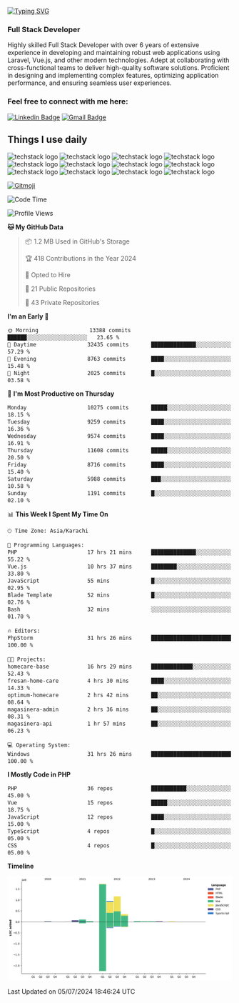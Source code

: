 [![Typing SVG](https://readme-typing-svg.demolab.com?font=Permanent+Marker&size=31&pause=1000&color=00A11F&center=true&random=false&width=435&lines=Hi+%F0%9F%91%8B%2C+I'm+Waheed+Sindhani)](https://git.io/typing-svg)
### Full Stack Developer
Highly skilled Full Stack Developer with over 6 years of extensive experience in developing and maintaining robust web applications using Laravel, Vue.js, and other modern technologies. Adept at collaborating with cross-functional teams to deliver high-quality software solutions. Proficient in designing and implementing complex features, optimizing application performance, and ensuring seamless user experiences. 

### Feel free to connect with me here:

[![Linkedin Badge](https://img.shields.io/badge/-waheedsindhani-blue?style=flat-square&logo=Linkedin&logoColor=white&link=https://www.linkedin.com/in/waheed-sindhani/)](https://www.linkedin.com/in/waheed-sindhani/)
[![Gmail Badge](https://img.shields.io/badge/-waheed.eliccs@gmail.com-c14438?style=flat-square&logo=Gmail&logoColor=white&link=mailto:waheed.eliccs@gmail.com)](mailto:waheed.eliccs@gmail.com)

## Things I use daily
![techstack logo](https://readme-components.vercel.app/api?component=logo&logo=react&text=false&animation=spin&fill=000000&svgfill=2d79c7)
![techstack logo](https://readme-components.vercel.app/api?component=logo&logo=vue.js&text=false&fill=000000&svgfill=4FC08D)
![techstack logo](https://readme-components.vercel.app/api?component=logo&logo=laravel&text=false&fill=000000&svgfill=FF2D20)
![techstack logo](https://readme-components.vercel.app/api?component=logo&logo=javascript&text=false&fill=000000&svgfill=F7DF1E)
![techstack logo](https://readme-components.vercel.app/api?component=logo&logo=mysql&text=false&fill=000000&svgfill=4479A1)
![techstack logo](https://readme-components.vercel.app/api?component=logo&logo=quasar&text=false&svgfill=050A14&fill=ffffaa&animation=spin)
![techstack logo](https://readme-components.vercel.app/api?component=logo&logo=typescript&text=false&fill=000000&svgfill=3178C6)
![techstack logo](https://readme-components.vercel.app/api?component=logo&logo=node.js&text=false&fill=000000&svgfill=5FA04E)
![techstack logo](https://readme-components.vercel.app/api?component=logo&logo=tailwindcss&text=false&fill=000000&svgfill=06B6D4)
![techstack logo](https://readme-components.vercel.app/api?component=logo&logo=docker&text=false&fill=000000&svgfill=2496ED)
![techstack logo](https://readme-components.vercel.app/api?component=logo&logo=linux&text=false&fill=000000&svgfill=FCC624)
![techstack logo](https://readme-components.vercel.app/api?component=logo&logo=amazonaws&text=false&fill=000000&svgfill=232F3E)



<!--
**Sindhani/sindhani** is a ✨ _special_ ✨ repository because its `README.md` (this file) appears on your GitHub profile.

Here are some ideas to get you started:

- 🔭 I’m currently working on ...
- 🌱 I’m currently learning ...
- 👯 I’m looking to collaborate on ...
- 🤔 I’m looking for help with ...
- 💬 Ask me about ...
- 📫 How to reach me: ...
- 😄 Pronouns: ...
- ⚡ Fun fact: ...
-->
<a href="https://gitmoji.dev">
  <img
    src="https://img.shields.io/badge/gitmoji-%20😜%20😍-FFDD67.svg?style=flat-square"
    alt="Gitmoji"
  />
</a>

<!--START_SECTION:waka-->
![Code Time](http://img.shields.io/badge/Code%20Time-153%20hrs%2055%20mins-blue)

![Profile Views](http://img.shields.io/badge/Profile%20Views-0-blue)

**🐱 My GitHub Data** 

> 📦 1.2 MB Used in GitHub's Storage 
 > 
> 🏆 418 Contributions in the Year 2024
 > 
> 💼 Opted to Hire
 > 
> 📜 21 Public Repositories 
 > 
> 🔑 43 Private Repositories 
 > 
**I'm an Early 🐤** 

```text
🌞 Morning                13388 commits       ██████░░░░░░░░░░░░░░░░░░░   23.65 % 
🌆 Daytime                32435 commits       ██████████████░░░░░░░░░░░   57.29 % 
🌃 Evening                8763 commits        ████░░░░░░░░░░░░░░░░░░░░░   15.48 % 
🌙 Night                  2025 commits        █░░░░░░░░░░░░░░░░░░░░░░░░   03.58 % 
```
📅 **I'm Most Productive on Thursday** 

```text
Monday                   10275 commits       █████░░░░░░░░░░░░░░░░░░░░   18.15 % 
Tuesday                  9259 commits        ████░░░░░░░░░░░░░░░░░░░░░   16.36 % 
Wednesday                9574 commits        ████░░░░░░░░░░░░░░░░░░░░░   16.91 % 
Thursday                 11608 commits       █████░░░░░░░░░░░░░░░░░░░░   20.50 % 
Friday                   8716 commits        ████░░░░░░░░░░░░░░░░░░░░░   15.40 % 
Saturday                 5988 commits        ███░░░░░░░░░░░░░░░░░░░░░░   10.58 % 
Sunday                   1191 commits        █░░░░░░░░░░░░░░░░░░░░░░░░   02.10 % 
```


📊 **This Week I Spent My Time On** 

```text
🕑︎ Time Zone: Asia/Karachi

💬 Programming Languages: 
PHP                      17 hrs 21 mins      ██████████████░░░░░░░░░░░   55.22 % 
Vue.js                   10 hrs 37 mins      ████████░░░░░░░░░░░░░░░░░   33.80 % 
JavaScript               55 mins             █░░░░░░░░░░░░░░░░░░░░░░░░   02.95 % 
Blade Template           52 mins             █░░░░░░░░░░░░░░░░░░░░░░░░   02.76 % 
Bash                     32 mins             ░░░░░░░░░░░░░░░░░░░░░░░░░   01.70 % 

🔥 Editors: 
PhpStorm                 31 hrs 26 mins      █████████████████████████   100.00 % 

🐱‍💻 Projects: 
homecare-base            16 hrs 29 mins      █████████████░░░░░░░░░░░░   52.43 % 
fresan-home-care         4 hrs 30 mins       ████░░░░░░░░░░░░░░░░░░░░░   14.33 % 
optimum-homecare         2 hrs 42 mins       ██░░░░░░░░░░░░░░░░░░░░░░░   08.64 % 
magasinera-admin         2 hrs 36 mins       ██░░░░░░░░░░░░░░░░░░░░░░░   08.31 % 
magasinera-api           1 hr 57 mins        ██░░░░░░░░░░░░░░░░░░░░░░░   06.23 % 

💻 Operating System: 
Windows                  31 hrs 26 mins      █████████████████████████   100.00 % 
```

**I Mostly Code in PHP** 

```text
PHP                      36 repos            ███████████░░░░░░░░░░░░░░   45.00 % 
Vue                      15 repos            █████░░░░░░░░░░░░░░░░░░░░   18.75 % 
JavaScript               12 repos            ████░░░░░░░░░░░░░░░░░░░░░   15.00 % 
TypeScript               4 repos             █░░░░░░░░░░░░░░░░░░░░░░░░   05.00 % 
CSS                      4 repos             █░░░░░░░░░░░░░░░░░░░░░░░░   05.00 % 
```



**Timeline**

![Lines of Code chart](https://raw.githubusercontent.com/Sindhani/Sindhani/main/assets/bar_graph.png)


 Last Updated on 05/07/2024 18:46:24 UTC
<!--END_SECTION:waka-->
